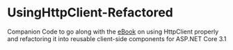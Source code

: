 # UsingHttpClient-Refactored
Companion Code to go along with the <a href="https://danylkoweb.com/go/httpclientebook" title="Download the free ebook Mastering HTTPClient">eBook</a> on using HttpClient properly and refactoring it into reusable client-side components for ASP.NET Core 3.1
